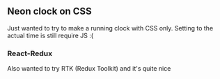 ## Neon clock on CSS

Just wanted to try to make a running clock with CSS only. Setting to the actual time is still require JS :(

### React-Redux

Also wanted to try RTK (Redux Toolkit) and it's quite nice
